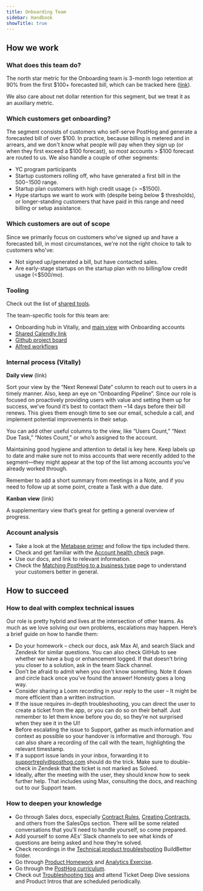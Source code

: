 ```yaml
---
title: Onboarding Team
sidebar: Handbook
showTitle: true
---
```


## How we work

### What does this team do?

The north star metric for the Onboarding team is 3-month logo retention at 90% from the first $100+ forecasted bill, which can be tracked here ([link](https://app.posthog.com/project/2/dashboard/363452)).

We also care about net dollar retention for this segment, but we treat it as an auxiliary metric.

### Which customers get onboarding?

The segment consists of customers who self-serve PostHog and generate a forecasted bill of over $100. In practice, because billing is metered and in arrears, and we don't know what people will pay when they sign up (or when they first exceed a $100 forecast), so _most_ accounts > $100 forecast are routed to us. We also handle a couple of other segments:

-   YC program participants
-   Startup customers rolling off, who have generated a first bill in the $500-$1500 range.
-   Startup plan customers with high credit usage (> ~$1500).
-   Hype startups we want to work with (despite being below $ thresholds), or longer-standing customers that have paid in this range and need billing or setup assistance.

### Which customers are out of scope

Since we primarily focus on customers who've signed up and have a forecasted bill, in most circumstances, we're not the right choice to talk to customers who've:

-   Not signed up/generated a bill, but have contacted sales.
-   Are early-stage startups on the startup plan with no billing/low credit usage (<$500/mo).

### Tooling

Check out the list of [shared tools](https://posthog.com/handbook/growth/sales/sales-and-cs-tools). 

The team-specific tools for this team are:

- Onboarding hub in Vitally, and [main view](https://posthog.vitally-eu.io/hubs/08486fc6-0250-4c4c-abd8-3c5a168fd874/9f17c73c-94d2-487f-bc9a-e5041a568c8b) with Onboarding accounts
- [Shared Calendly link](https://calendly.com/posthog-onboarding-team)
- [Github project board](https://github.com/orgs/PostHog/projects/134/views/1)
- [Alfred workflows](https://github.com/PostHog/company-internal/tree/master/onboarding-team)

### Internal process (Vitally)

**Daily view** (<PrivateLink url="https://posthog.vitally-eu.io/hubs/152ccd4c-c7b2-4508-865b-b08fea5c3dc6/d08c5202-bdcd-40b8-aba7-5746c340a35b">link</PrivateLink>)

Sort your view by the “Next Renewal Date” column to reach out to users in a timely manner. Also, keep an eye on “Onboarding Pipeline”. Since our role is focused on proactively providing users with value and setting them up for success, we’ve found it’s best to contact them ~14 days before their bill renews. This gives them enough time to see our email, schedule a call, and implement potential improvements in their setup.

You can add other useful columns to the view, like “Users Count,” “Next Due Task,” “Notes Count,” or who’s assigned to the account.

Maintaining good hygiene and attention to detail is key here. Keep labels up to date and make sure not to miss accounts that were recently added to the segment—they might appear at the top of the list among accounts you’ve already worked through.

Remember to add a short summary from meetings in a Note, and if you need to follow up at some point, create a Task with a due date.

**Kanban view** (<PrivateLink url="https://posthog.vitally-eu.io/hubs/08486fc6-0250-4c4c-abd8-3c5a168fd874/15496ad6-4a4b-4c53-a9ea-b36100c301cb">link</PrivateLink>)

A supplementary view that’s great for getting a general overview of progress.

### Account analysis

-   Take a look at the [Metabase primer](https://github.com/PostHog/company-internal/wiki/Onboarding-Workflows#metabase-account-analysis) and follow the tips included there.
-   Check and get familiar with the [Account health check](https://posthog.com/handbook/cs-and-onboarding/health-tracking) page.
-   Use our docs, and link to relevant information.
-   Check the [Matching PostHog to a business type](https://posthog.com/handbook/growth/sales/utilization-by-business-type) page to understand your customers better in general.

## How to succeed 

### How to deal with complex technical issues

Our role is pretty hybrid and lives at the intersection of other teams. As much as we love solving our own problems, escalations may happen. Here’s a brief guide on how to handle them:

-   Do your homework – check our docs, ask Max AI, and search Slack and Zendesk for similar questions. You can also check GitHub to see whether we have a bug or enhancement logged. If that doesn’t bring you closer to a solution, ask in the team Slack channel.
-   Don’t be afraid to admit when you don’t know something. Note it down and circle back once you’ve found the answer! Honesty goes a long way.
-   Consider sharing a Loom recording in your reply to the user – It might be more efficient than a written instruction.
-   If the issue requires in-depth troubleshooting, you can direct the user to create a ticket from the app, or you can do so on their behalf. Just remember to let them know before you do, so they’re not surprised when they see it in the UI!
-   Before escalating the issue to Support, gather as much information and context as possible so your handover is informative and thorough. You can also share a recording of the call with the team, highlighting the relevant timestamp.
-   If a support issue lands in your inbox, forwarding it to supportreply@posthog.com should do the trick. Make sure to double-check in Zendesk that the ticket is not marked as Solved.
- Ideally, after the meeting with the user, they should know how to seek further help. That includes using Max, consulting the docs, and reaching out to our Support team.

### How to deepen your knowledge

-   Go through Sales docs, especially [Contract Rules](https://posthog.com/handbook/growth/sales/contract-rules), [Creating Contracts](https://posthog.com/handbook/growth/sales/contracts), and others from the SalesOps section. There will be some related conversations that you'll need to handle yourself, so come prepared.
-   Add yourself to some AEs' Slack channels to see what kinds of questions are being asked and how they’re solved.
-   Check recordings in the [Technical product troubleshooting](https://app.buildbetter.app/folders/14593) BuildBetter folder.
-   Go through [Product Homework](https://docs.google.com/document/d/1x8fnUUi5bDGeSYQl_E-_fViuNxi7j_tC0YwhLC5lwv0/edit?tab=t.0#heading=h.cioukeluttdh) and [Analytics Exercise](https://posthog.com/handbook/cs-and-onboarding/new-hire-onboarding-exercise).
-   Go through the [PostHog curriculum](https://posthog.com/handbook/cs-and-onboarding/new-hire-onboarding#posthog-curriculum).
-   Check out [Troubleshooting tips](https://posthog.com/handbook/support/troubleshooting-tips) and attend Ticket Deep Dive sessions and Product Intros that are scheduled periodically.
